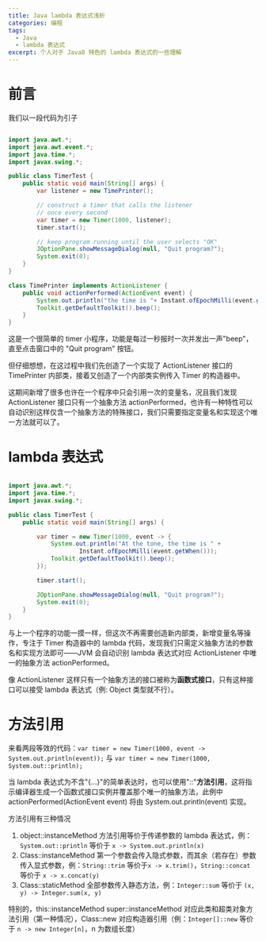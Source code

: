 ```yaml
---
title: Java lambda 表达式浅析
categories: 编程
tags: 
  - Java
  - lambda 表达式
excerpt: 个人对于 Java8 特色的 lambda 表达式的一些理解
---
```


# 前言

我们以一段代码为引子

```java

import java.awt.*;
import java.awt.event.*;
import java.time.*;
import javax.swing.*;

public class TimerTest {
    public static void main(String[] args) {
        var listener = new TimePrinter();

        // construct a timer that calls the listener
        // once every second
        var timer = new Timer(1000, listener);
        timer.start();

        // keep program running until the user selects "OK"
        JOptionPane.showMessageDialog(null, "Quit program?");
        System.exit(0);
    }
}

class TimePrinter implements ActionListener {
    public void actionPerformed(ActionEvent event) {
        System.out.println("the time is "+ Instant.ofEpochMilli(event.getWhen()));
        Toolkit.getDefaultToolkit().beep();
    }
}

```
这是一个很简单的 timer 小程序，功能是每过一秒报时一次并发出一声"beep"，直至点击窗口中的 "Quit program" 按钮。

但仔细想想，在这过程中我们先创造了一个实现了 ActionListener 接口的 TimePrinter 内部类，接着又创造了一个内部类实例传入 Timer 的构造器中。

这期间新增了很多也许在一个程序中只会引用一次的变量名，况且我们发现 ActionListener 接口只有一个抽象方法 actionPerformed，也许有一种特性可以自动识别这样仅含一个抽象方法的特殊接口，我们只需要指定变量名和实现这个唯一方法就可以了。

# lambda 表达式

```java

import java.awt.*;
import java.time.*;
import javax.swing.*;

public class TimerTest {
    public static void main(String[] args) {

        var timer = new Timer(1000, event -> {
            System.out.println("At the tone, the time is " +
                    Instant.ofEpochMilli(event.getWhen()));
            Toolkit.getDefaultToolkit().beep();
        });

        timer.start();

        JOptionPane.showMessageDialog(null, "Quit program?");
        System.exit(0);
    }
}

```
与上一个程序的功能一摸一样，但这次不再需要创造新内部类，新增变量名等操作，专注于 Timer 构造器中的 lambda 代码，发现我们只需定义抽象方法的参数名和实现方法即可——JVM 会自动识别 lambda 表达式对应 ActionListener 中唯一的抽象方法 actionPerformed。 

像 ActionListener 这样只有一个抽象方法的接口被称为**函数式接口**，只有这种接口可以接受 lambda 表达式（例: Object 类型就不行）。

# 方法引用

来看两段等效的代码：`var timer = new Timer(1000, event -> System.out.println(event));` 与 `var timer = new Timer(1000, System.out::println);`

当 lambda 表达式为不含"{...}"的简单表达时，也可以使用"::"**方法引用**，这将指示编译器生成一个函数式接口实例并覆盖那个唯一的抽象方法，此例中 actionPerformed(ActionEvent event) 将由 System.out.println(event) 实现。 

方法引用有三种情况
1. object::instanceMethod 方法引用等价于传递参数的 lambda 表达式，例：`System.out::println` 等价于 `x -> System.out.println(x)`
2. Class::instanceMethod 第一个参数会传入隐式参数，而其余（若存在）参数传入显式参数，例：`String::trim` 等价于`x -> x.trim()`，`String::concat` 等价于 `x -> x.concat(y)`
3. Class::staticMethod 全部参数传入静态方法，例：`Integer::sum` 等价于 `(x, y) -> Integer.sum(x, y)`

特别的，this::instanceMethod super::instanceMethod 对应此类和超类对象方法引用（第一种情况），Class::new 对应构造器引用（例：`Integer[]::new` 等价于 `n -> new Integer[n]`，n 为数组长度）